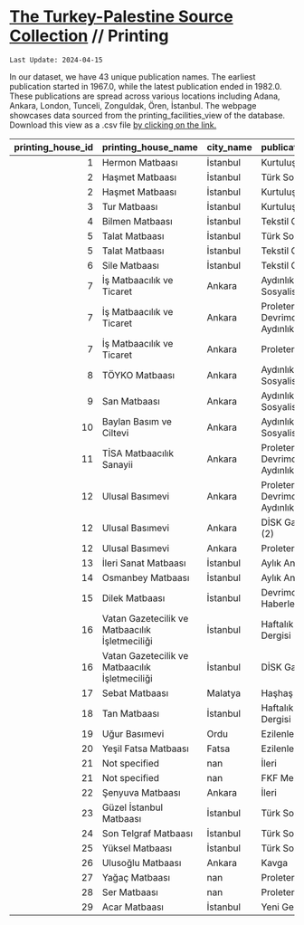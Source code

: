 # [The Turkey-Palestine Source Collection](turkey_palestine_collection.md) // Printing


```
Last Update: 2024-04-15
```


In our dataset, we have 43 unique publication names. The earliest publication started in 1967.0, while the latest publication ended in 1982.0. These publications are spread across various locations including Adana, Ankara, London, Tunceli, Zonguldak, Ören, İstanbul. The webpage showcases data sourced from the printing_facilities_view of the database. Download this view as a .csv file <a href='https://github.com/andreacortellari/andreacortellari.github.io/blob/main/tpc\Sources Database\printing_facilities_view.csv'>by clicking on the link.</a>

|   printing_house_id | printing_house_name                            | city_name   | publication_title          |
|--------------------:|:-----------------------------------------------|:------------|:---------------------------|
|                   1 | Hermon Matbaası                                | İstanbul    | Kurtuluş Yolu              |
|                   2 | Haşmet Matbaası                                | İstanbul    | Türk Solu                  |
|                   2 | Haşmet Matbaası                                | İstanbul    | Kurtuluş Yolu              |
|                   3 | Tur Matbaası                                   | İstanbul    | Kurtuluş Yolu              |
|                   4 | Bilmen Matbaası                                | İstanbul    | Tekstil Gazetesi           |
|                   5 | Talat Matbaası                                 | İstanbul    | Türk Solu                  |
|                   5 | Talat Matbaası                                 | İstanbul    | Tekstil Gazetesi           |
|                   6 | Sile Matbaası                                  | İstanbul    | Tekstil Gazetesi           |
|                   7 | İş Matbaacılık ve Ticaret                      | Ankara      | Aydınlık Sosyalist Dergi   |
|                   7 | İş Matbaacılık ve Ticaret                      | Ankara      | Proleter Devrimci Aydınlık |
|                   7 | İş Matbaacılık ve Ticaret                      | Ankara      | Proleter                   |
|                   8 | TÖYKO Matbaası                                 | Ankara      | Aydınlık Sosyalist Dergi   |
|                   9 | San Matbaası                                   | Ankara      | Aydınlık Sosyalist Dergi   |
|                  10 | Baylan Basım ve Ciltevi                        | Ankara      | Aydınlık Sosyalist Dergi   |
|                  11 | TİSA Matbaacılık Sanayii                       | Ankara      | Proleter Devrimci Aydınlık |
|                  12 | Ulusal Basımevi                                | Ankara      | Proleter Devrimci Aydınlık |
|                  12 | Ulusal Basımevi                                | Ankara      | DİSK Gazetesi (2)          |
|                  12 | Ulusal Basımevi                                | Ankara      | Proleter                   |
|                  13 | İleri Sanat Matbaası                           | İstanbul    | Aylık Ant Dergisi          |
|                  14 | Osmanbey Matbaası                              | İstanbul    | Aylık Ant Dergisi          |
|                  15 | Dilek Matbaası                                 | İstanbul    | Devrimci TİP Haberleri     |
|                  16 | Vatan Gazetecilik ve Matbaacılık İşletmeciliği | İstanbul    | Haftalık Ant Dergisi       |
|                  16 | Vatan Gazetecilik ve Matbaacılık İşletmeciliği | İstanbul    | DİSK Gazetesi              |
|                  17 | Sebat Matbaası                                 | Malatya     | Haşhaş                     |
|                  18 | Tan Matbaası                                   | İstanbul    | Haftalık Ant Dergisi       |
|                  19 | Uğur Basımevi                                  | Ordu        | Ezilenler                  |
|                  20 | Yeşil Fatsa Matbaası                           | Fatsa       | Ezilenler                  |
|                  21 | Not specified                                  | nan         | İleri                      |
|                  21 | Not specified                                  | nan         | FKF Mektubu                |
|                  22 | Şenyuva Matbaası                               | Ankara      | İleri                      |
|                  23 | Güzel İstanbul Matbaası                        | İstanbul    | Türk Solu                  |
|                  24 | Son Telgraf Matbaası                           | İstanbul    | Türk Solu                  |
|                  25 | Yüksel Matbaası                                | İstanbul    | Türk Solu                  |
|                  26 | Ulusoğlu Matbaası                              | Ankara      | Kavga                      |
|                  27 | Yağaç Matbaası                                 | nan         | Proleter                   |
|                  28 | Ser Matbaası                                   | nan         | Proleter                   |
|                  29 | Acar Matbaası                                  | İstanbul    | Yeni Gerçek                |